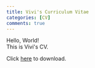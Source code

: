 ```yaml
---
title: Vivi's Curriculum Vitae 
categories: [CV]
comments: true
---
```


Hello, World!  
This is Vivi's CV. 

Click [here](/assets/pdf/CV_Vivi_Ito.pdf) to download.

